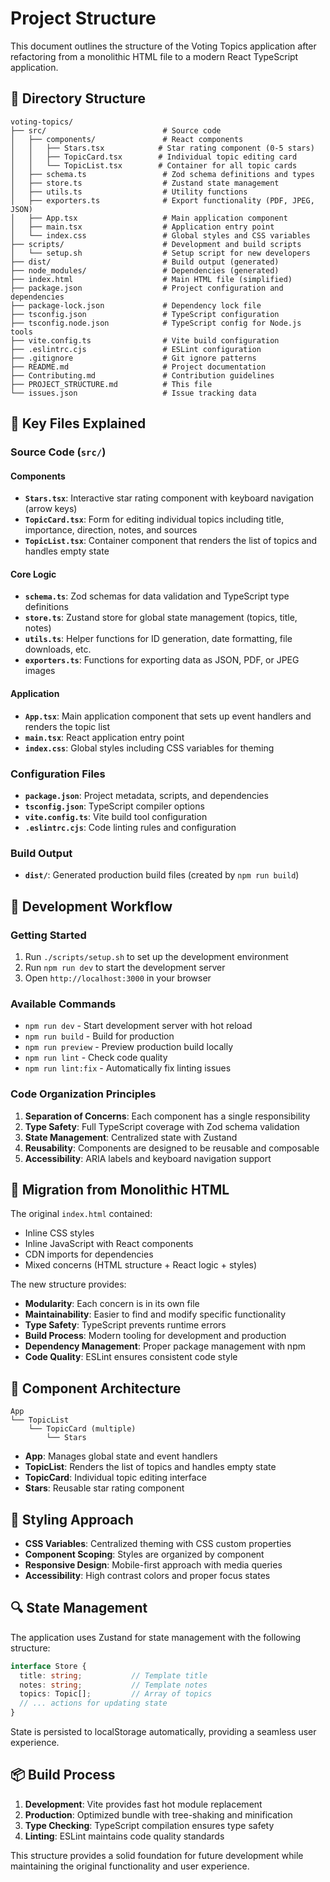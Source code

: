 # Project Structure

This document outlines the structure of the Voting Topics application after refactoring from a monolithic HTML file to a modern React TypeScript application.

## 📁 Directory Structure

```
voting-topics/
├── src/                          # Source code
│   ├── components/               # React components
│   │   ├── Stars.tsx            # Star rating component (0-5 stars)
│   │   ├── TopicCard.tsx        # Individual topic editing card
│   │   └── TopicList.tsx        # Container for all topic cards
│   ├── schema.ts                 # Zod schema definitions and types
│   ├── store.ts                  # Zustand state management
│   ├── utils.ts                  # Utility functions
│   ├── exporters.ts              # Export functionality (PDF, JPEG, JSON)
│   ├── App.tsx                   # Main application component
│   ├── main.tsx                  # Application entry point
│   └── index.css                 # Global styles and CSS variables
├── scripts/                      # Development and build scripts
│   └── setup.sh                  # Setup script for new developers
├── dist/                         # Build output (generated)
├── node_modules/                 # Dependencies (generated)
├── index.html                    # Main HTML file (simplified)
├── package.json                  # Project configuration and dependencies
├── package-lock.json             # Dependency lock file
├── tsconfig.json                 # TypeScript configuration
├── tsconfig.node.json            # TypeScript config for Node.js tools
├── vite.config.ts                # Vite build configuration
├── .eslintrc.cjs                 # ESLint configuration
├── .gitignore                    # Git ignore patterns
├── README.md                     # Project documentation
├── Contributing.md               # Contribution guidelines
├── PROJECT_STRUCTURE.md          # This file
└── issues.json                   # Issue tracking data
```

## 🔧 Key Files Explained

### Source Code (`src/`)

#### Components
- **`Stars.tsx`**: Interactive star rating component with keyboard navigation (arrow keys)
- **`TopicCard.tsx`**: Form for editing individual topics including title, importance, direction, notes, and sources
- **`TopicList.tsx`**: Container component that renders the list of topics and handles empty state

#### Core Logic
- **`schema.ts`**: Zod schemas for data validation and TypeScript type definitions
- **`store.ts`**: Zustand store for global state management (topics, title, notes)
- **`utils.ts`**: Helper functions for ID generation, date formatting, file downloads, etc.
- **`exporters.ts`**: Functions for exporting data as JSON, PDF, or JPEG images

#### Application
- **`App.tsx`**: Main application component that sets up event handlers and renders the topic list
- **`main.tsx`**: React application entry point
- **`index.css`**: Global styles including CSS variables for theming

### Configuration Files

- **`package.json`**: Project metadata, scripts, and dependencies
- **`tsconfig.json`**: TypeScript compiler options
- **`vite.config.ts`**: Vite build tool configuration
- **`.eslintrc.cjs`**: Code linting rules and configuration

### Build Output

- **`dist/`**: Generated production build files (created by `npm run build`)

## 🚀 Development Workflow

### Getting Started
1. Run `./scripts/setup.sh` to set up the development environment
2. Run `npm run dev` to start the development server
3. Open `http://localhost:3000` in your browser

### Available Commands
- `npm run dev` - Start development server with hot reload
- `npm run build` - Build for production
- `npm run preview` - Preview production build locally
- `npm run lint` - Check code quality
- `npm run lint:fix` - Automatically fix linting issues

### Code Organization Principles

1. **Separation of Concerns**: Each component has a single responsibility
2. **Type Safety**: Full TypeScript coverage with Zod schema validation
3. **State Management**: Centralized state with Zustand
4. **Reusability**: Components are designed to be reusable and composable
5. **Accessibility**: ARIA labels and keyboard navigation support

## 🔄 Migration from Monolithic HTML

The original `index.html` contained:
- Inline CSS styles
- Inline JavaScript with React components
- CDN imports for dependencies
- Mixed concerns (HTML structure + React logic + styles)

The new structure provides:
- **Modularity**: Each concern is in its own file
- **Maintainability**: Easier to find and modify specific functionality
- **Type Safety**: TypeScript prevents runtime errors
- **Build Process**: Modern tooling for development and production
- **Dependency Management**: Proper package management with npm
- **Code Quality**: ESLint ensures consistent code style

## 📱 Component Architecture

```
App
└── TopicList
    └── TopicCard (multiple)
        └── Stars
```

- **App**: Manages global state and event handlers
- **TopicList**: Renders the list of topics and handles empty state
- **TopicCard**: Individual topic editing interface
- **Stars**: Reusable star rating component

## 🎨 Styling Approach

- **CSS Variables**: Centralized theming with CSS custom properties
- **Component Scoping**: Styles are organized by component
- **Responsive Design**: Mobile-first approach with media queries
- **Accessibility**: High contrast colors and proper focus states

## 🔍 State Management

The application uses Zustand for state management with the following structure:

```typescript
interface Store {
  title: string;           // Template title
  notes: string;           // Template notes
  topics: Topic[];         // Array of topics
  // ... actions for updating state
}
```

State is persisted to localStorage automatically, providing a seamless user experience.

## 📦 Build Process

1. **Development**: Vite provides fast hot module replacement
2. **Production**: Optimized bundle with tree-shaking and minification
3. **Type Checking**: TypeScript compilation ensures type safety
4. **Linting**: ESLint maintains code quality standards

This structure provides a solid foundation for future development while maintaining the original functionality and user experience.
